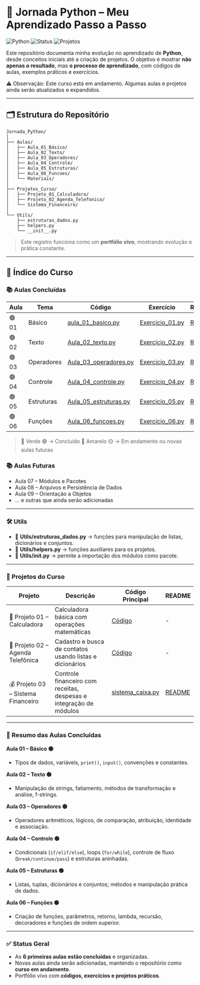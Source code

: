 
# 🚀 Jornada Python – Meu Aprendizado Passo a Passo

![Python](https://img.shields.io/badge/Python-3.11-blue?logo=python\&logoColor=white) ![Status](https://img.shields.io/badge/Status-Em%20Andamento-yellow) ![Projetos](https://img.shields.io/badge/Projetos-Em%20Desenvolvimento-orange)

Este repositório documenta minha evolução no aprendizado de **Python**, desde conceitos iniciais até a criação de projetos.
O objetivo é mostrar **não apenas o resultado**, mas **o processo de aprendizado**, com códigos de aulas, exemplos práticos e exercícios.

⚠️ Observação: Este curso está em andamento. Algumas aulas e projetos ainda serão atualizados e expandidos.

---

## 🗂 Estrutura do Repositório

```
Jornada_Python/
│
├── Aulas/
│   ├── Aula_01_Básico/
│   ├── Aula_02_Texto/
│   ├── Aula_03_Operadores/
│   ├── Aula_04_Controle/
│   ├── Aula_05_Estruturas/
│   ├── Aula_06_Funcoes/
│   └── Materiais/
│
├── Projetos_Curso/
│   ├── Projeto_01_Calculadora/
│   ├── Projeto_02_Agenda_Telefonica/
│   └── Sistema_Financeiro/
│
└── Utils/
    ├── estruturas_dados.py
    ├── helpers.py
    └── __init__.py
```

> Este registro funciona como um **portfólio vivo**, mostrando evolução e prática constante.

---

## 📝 Índice do Curso

### 📚 Aulas Concluídas

| Aula  | Tema       | Código                                                                    | Exercício                                                    | README                                       | Status    |
| ----- | ---------- | ------------------------------------------------------------------------- | ------------------------------------------------------------ | -------------------------------------------- | --------- |
| 🟢 01 | Básico     | [aula\_01\_basico.py](Aulas/Aula_01_Básico/aula_01_basico.py)             | [Exercicio\_01.py](Aulas/Aula_01_Básico/Exercicio_01.py)     | [README](Aulas/Aula_01_Básico/README.md)     | Concluído |
| 🟢 02 | Texto      | [Aula\_02\_texto.py](Aulas/Aula_02_Texto/Aula_02_texto.py)                | [Exercicio\_02.py](Aulas/Aula_02_Texto/Exercicio_02.py)      | [README](Aulas/Aula_02_Texto/README.md)      | Concluído |
| 🟢 03 | Operadores | [Aula\_03\_operadores.py](Aulas/Aula_03_Operadores/Aula_03_operadores.py) | [Exercicio\_03.py](Aulas/Aula_03_Operadores/Exercicio_03.py) | [README](Aulas/Aula_03_Operadores/README.md) | Concluído |
| 🟢 04 | Controle   | [Aula\_04\_controle.py](Aulas/Aula_04_Controle/Aula_04_controle.py)       | [Exercicio\_04.py](Aulas/Aula_04_Controle/Exercicio_04.py)   | [README](Aulas/Aula_04_Controle/README.md)   | Concluído |
| 🟢 05 | Estruturas | [Aula\_05\_estruturas.py](Aulas/Aula_05_Estruturas/Aula_05_estruturas.py) | [Exercicio\_05.py](Aulas/Aula_05_Estruturas/Exercicio_05.py) | [README](Aulas/Aula_05_Estruturas/README.md) | Concluído |
| 🟢 06 | Funções    | [Aula\_06\_funcoes.py](Aulas/Aula_06_Funcoes/Aula_06_funcoes.py)          | [Exercicio\_06.py](Aulas/Aula_06_Funcoes/Exercicio_06.py)    | [README](Aulas/Aula_06_Funcoes/README.md)    | Concluído |

> 🔹 Verde 🟢 → Concluído
> 🔹 Amarelo 🟡 → Em andamento ou novas aulas futuras

### 📚 Aulas Futuras

* Aula 07 – Módulos e Pacotes
* Aula 08 – Arquivos e Persistência de Dados
* Aula 09 – Orientação a Objetos
* … e outras que ainda serão adicionadas

---

### 🛠 Utils

* 📂 **Utils/estruturas\_dados.py** → funções para manipulação de listas, dicionários e conjuntos.
* 📂 **Utils/helpers.py** → funções auxiliares para os projetos.
* 📂 **Utils/**init**.py** → permite a importação dos módulos como pacote.

---

### 🧩 Projetos do Curso

| Projeto                            | Descrição                                                          | Código Principal                                                        | README                                                |
| ---------------------------------- | ------------------------------------------------------------------ | ----------------------------------------------------------------------- | ----------------------------------------------------- |
| 🧮 Projeto 01 – Calculadora        | Calculadora básica com operações matemáticas                       | [Código](Projetos_Curso/Projeto_01_Calculadora/)                        | -                                                     |
| 📇 Projeto 02 – Agenda Telefônica  | Cadastro e busca de contatos usando listas e dicionários           | [Código](Projetos_Curso/Projeto_02_Agenda_Telefonica/)                  | -                                                     |
| 💰 Projeto 03 – Sistema Financeiro | Controle financeiro com receitas, despesas e integração de módulos | [sistema\_caixa.py](Projetos_Curso/Sistema_Financeiro/sistema_caixa.py) | [README](Projetos_Curso/Sistema_Financeiro/readme.md) |

---

### 🔹 Resumo das Aulas Concluídas

**Aula 01 – Básico 🟢**

* Tipos de dados, variáveis, `print()`, `input()`, convenções e constantes.

**Aula 02 – Texto 🟢**

* Manipulação de strings, fatiamento, métodos de transformação e análise, f-strings.

**Aula 03 – Operadores 🟢**

* Operadores aritméticos, lógicos, de comparação, atribuição, identidade e associação.

**Aula 04 – Controle 🟢**

* Condicionais (`if/elif/else`), loops (`for/while`), controle de fluxo (`break/continue/pass`) e estruturas aninhadas.

**Aula 05 – Estruturas 🟢**

* Listas, tuplas, dicionários e conjuntos; métodos e manipulação prática de dados.

**Aula 06 – Funções 🟢**

* Criação de funções, parâmetros, retorno, lambda, recursão, decoradores e funções de ordem superior.

---

### ✅ Status Geral

* As **6 primeiras aulas estão concluídas** e organizadas.
* Novas aulas ainda serão adicionadas, mantendo o repositório como **curso em andamento**.
* Portfólio vivo com **códigos, exercícios e projetos práticos**.
